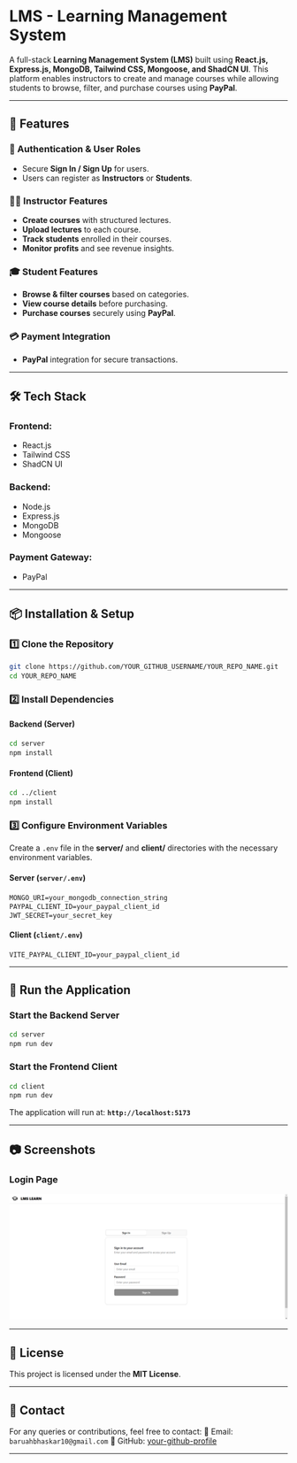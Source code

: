 # **LMS - Learning Management System**

A full-stack **Learning Management System (LMS)** built using **React.js, Express.js, MongoDB, Tailwind CSS, Mongoose, and ShadCN UI**. This platform enables instructors to create and manage courses while allowing students to browse, filter, and purchase courses using **PayPal**.

---

## **🚀 Features**

### **🔹 Authentication & User Roles**
- Secure **Sign In / Sign Up** for users.
- Users can register as **Instructors** or **Students**.

### **👨‍🏫 Instructor Features**
- **Create courses** with structured lectures.
- **Upload lectures** to each course.
- **Track students** enrolled in their courses.
- **Monitor profits** and see revenue insights.

### **🎓 Student Features**
- **Browse & filter courses** based on categories.
- **View course details** before purchasing.
- **Purchase courses** securely using **PayPal**.

### **💳 Payment Integration**
- **PayPal** integration for secure transactions.

---

## **🛠️ Tech Stack**

### **Frontend:**
- React.js
- Tailwind CSS
- ShadCN UI

### **Backend:**
- Node.js
- Express.js
- MongoDB
- Mongoose

### **Payment Gateway:**
- PayPal

---

## **📦 Installation & Setup**

### **1️⃣ Clone the Repository**
```sh
git clone https://github.com/YOUR_GITHUB_USERNAME/YOUR_REPO_NAME.git
cd YOUR_REPO_NAME
```

### **2️⃣ Install Dependencies**

#### **Backend (Server)**
```sh
cd server
npm install
```

#### **Frontend (Client)**
```sh
cd ../client
npm install
```

### **3️⃣ Configure Environment Variables**
Create a `.env` file in the **server/** and **client/** directories with the necessary environment variables.

#### **Server (`server/.env`)**
```
MONGO_URI=your_mongodb_connection_string
PAYPAL_CLIENT_ID=your_paypal_client_id
JWT_SECRET=your_secret_key
```

#### **Client (`client/.env`)**
```
VITE_PAYPAL_CLIENT_ID=your_paypal_client_id
```

---

## **🚀 Run the Application**

### **Start the Backend Server**
```sh
cd server
npm run dev
```

### **Start the Frontend Client**
```sh
cd client
npm run dev
```

The application will run at: **`http://localhost:5173`** 

---

## **📷 Screenshots**
### **Login Page**
![Login Page](https://github.com/BBoruah10/Learning_Management_system/blob/main/Screenshot%202025-03-02%20210117.png)

---

## **📜 License**
This project is licensed under the **MIT License**.

---

## **📩 Contact**
For any queries or contributions, feel free to contact:
📧 Email: `baruahbhaskar10@gmail.com`
🔗 GitHub: [your-github-profile](https://github.com/BBoruah10)

---
